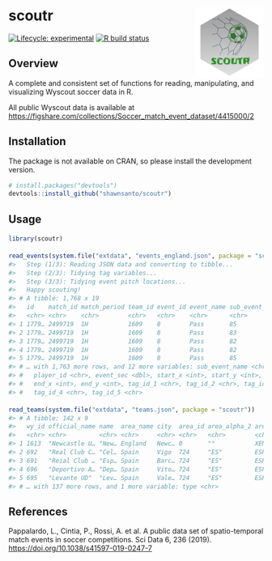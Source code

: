 
<!-- README.md is generated from README.Rmd. Please edit that file -->

# scoutr <a href=''><img src='man/figures/logo.png' align="right" height="139" /></a>

<!-- badges: start -->

[![Lifecycle:
experimental](https://img.shields.io/badge/lifecycle-experimental-orange.svg)](https://www.tidyverse.org/lifecycle/#experimental)
[![R build
status](https://github.com/shawnsanto/scoutr/workflows/R-CMD-check/badge.svg)](https://github.com/shawnsanto/scoutr/actions)
<!-- badges: end -->

## Overview

A complete and consistent set of functions for reading, manipulating,
and visualizing Wyscout soccer data in R.

All public Wyscout data is available at
<https://figshare.com/collections/Soccer_match_event_dataset/4415000/2>

## Installation

The package is not available on CRAN, so please install the development
version.

``` r
# install.packages("devtools")
devtools::install_github("shawnsanto/scoutr")
```

## Usage

``` r
library(scoutr)

read_events(system.file("extdata", "events_england.json", package = "scoutr"))
#>   Step (1/3): Reading JSON data and converting to tibble...
#>   Step (2/3): Tidying tag variables...
#>   Step (3/3): Tidying event pitch locations...
#>   Happy scouting!
#> # A tibble: 1,768 x 19
#>   id    match_id match_period team_id event_id event_name sub_event_id
#>   <chr> <chr>    <chr>        <chr>   <chr>    <chr>      <chr>       
#> 1 1779… 2499719  1H           1609    8        Pass       85          
#> 2 1779… 2499719  1H           1609    8        Pass       83          
#> 3 1779… 2499719  1H           1609    8        Pass       82          
#> 4 1779… 2499719  1H           1609    8        Pass       82          
#> 5 1779… 2499719  1H           1609    8        Pass       85          
#> # … with 1,763 more rows, and 12 more variables: sub_event_name <chr>,
#> #   player_id <chr>, event_sec <dbl>, start_x <int>, start_y <int>,
#> #   end_x <int>, end_y <int>, tag_id_1 <chr>, tag_id_2 <chr>, tag_id_3 <chr>,
#> #   tag_id_4 <chr>, tag_id_5 <chr>

read_teams(system.file("extdata", "teams.json", package = "scoutr"))
#> # A tibble: 142 x 9
#>   wy_id official_name name  area_name city  area_id area_alpha_2 area_alpha_3
#>   <chr> <chr>         <chr> <chr>     <chr> <chr>   <chr>        <chr>       
#> 1 1613  "Newcastle U… "New… England   Newc… 0       ""           XEN         
#> 2 692   "Real Club C… "Cel… Spain     Vigo  724     "ES"         ESP         
#> 3 691   "Reial Club … "Esp… Spain     Barc… 724     "ES"         ESP         
#> 4 696   "Deportivo A… "Dep… Spain     Vito… 724     "ES"         ESP         
#> 5 695   "Levante UD"  "Lev… Spain     Vale… 724     "ES"         ESP         
#> # … with 137 more rows, and 1 more variable: type <chr>
```

## References

Pappalardo, L., Cintia, P., Rossi, A. et al. A public data set of
spatio-temporal match events in soccer competitions. Sci Data 6, 236
(2019). <https://doi.org/10.1038/s41597-019-0247-7>
